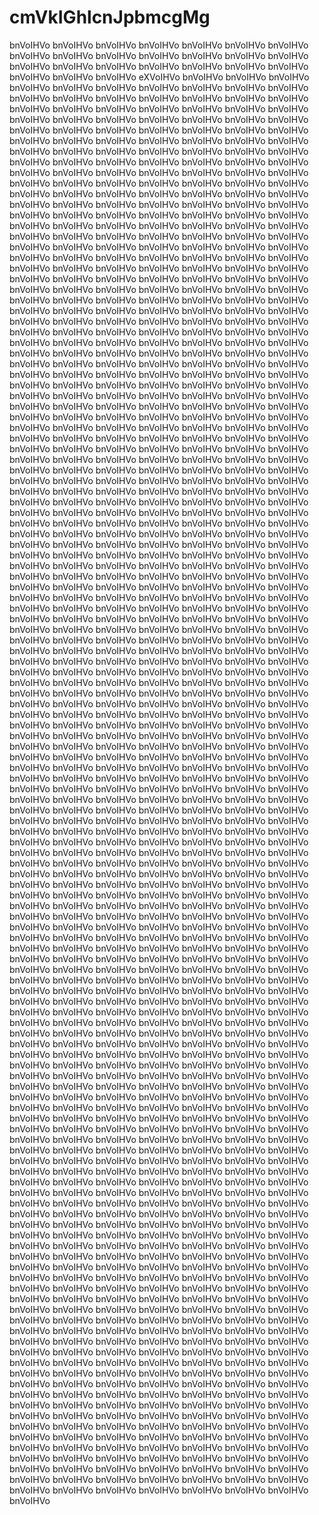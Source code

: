 # cmVkIGhlcnJpbmcgMg
bnVoIHVo bnVoIHVo bnVoIHVo bnVoIHVo bnVoIHVo bnVoIHVo bnVoIHVo bnVoIHVo bnVoIHVo bnVoIHVo bnVoIHVo bnVoIHVo bnVoIHVo bnVoIHVo bnVoIHVo bnVoIHVo bnVoIHVo bnVoIHVo bnVoIHVo bnVoIHVo bnVoIHVo bnVoIHVo bnVoIHVo bnVoIHVo eXVoIHVo bnVoIHVo bnVoIHVo bnVoIHVo bnVoIHVo bnVoIHVo bnVoIHVo bnVoIHVo bnVoIHVo bnVoIHVo bnVoIHVo bnVoIHVo bnVoIHVo bnVoIHVo bnVoIHVo bnVoIHVo bnVoIHVo bnVoIHVo bnVoIHVo bnVoIHVo bnVoIHVo bnVoIHVo bnVoIHVo bnVoIHVo bnVoIHVo bnVoIHVo bnVoIHVo bnVoIHVo bnVoIHVo bnVoIHVo bnVoIHVo bnVoIHVo bnVoIHVo bnVoIHVo bnVoIHVo bnVoIHVo bnVoIHVo bnVoIHVo bnVoIHVo bnVoIHVo bnVoIHVo bnVoIHVo bnVoIHVo bnVoIHVo bnVoIHVo bnVoIHVo 
bnVoIHVo bnVoIHVo bnVoIHVo bnVoIHVo bnVoIHVo bnVoIHVo bnVoIHVo bnVoIHVo bnVoIHVo bnVoIHVo bnVoIHVo bnVoIHVo bnVoIHVo bnVoIHVo bnVoIHVo bnVoIHVo bnVoIHVo bnVoIHVo bnVoIHVo bnVoIHVo bnVoIHVo bnVoIHVo bnVoIHVo bnVoIHVo bnVoIHVo bnVoIHVo bnVoIHVo bnVoIHVo bnVoIHVo bnVoIHVo bnVoIHVo bnVoIHVo bnVoIHVo bnVoIHVo bnVoIHVo bnVoIHVo bnVoIHVo bnVoIHVo bnVoIHVo bnVoIHVo bnVoIHVo bnVoIHVo bnVoIHVo bnVoIHVo bnVoIHVo bnVoIHVo bnVoIHVo bnVoIHVo bnVoIHVo bnVoIHVo bnVoIHVo bnVoIHVo bnVoIHVo bnVoIHVo bnVoIHVo bnVoIHVo bnVoIHVo bnVoIHVo bnVoIHVo bnVoIHVo bnVoIHVo bnVoIHVo bnVoIHVo bnVoIHVo bnVoIHVo bnVoIHVo bnVoIHVo bnVoIHVo bnVoIHVo bnVoIHVo bnVoIHVo bnVoIHVo bnVoIHVo bnVoIHVo bnVoIHVo bnVoIHVo bnVoIHVo bnVoIHVo bnVoIHVo bnVoIHVo bnVoIHVo bnVoIHVo bnVoIHVo bnVoIHVo bnVoIHVo bnVoIHVo bnVoIHVo bnVoIHVo bnVoIHVo bnVoIHVo bnVoIHVo bnVoIHVo bnVoIHVo bnVoIHVo bnVoIHVo bnVoIHVo bnVoIHVo bnVoIHVo bnVoIHVo bnVoIHVo bnVoIHVo bnVoIHVo bnVoIHVo bnVoIHVo bnVoIHVo bnVoIHVo bnVoIHVo bnVoIHVo bnVoIHVo bnVoIHVo bnVoIHVo bnVoIHVo bnVoIHVo bnVoIHVo bnVoIHVo bnVoIHVo bnVoIHVo bnVoIHVo bnVoIHVo bnVoIHVo bnVoIHVo bnVoIHVo bnVoIHVo bnVoIHVo bnVoIHVo bnVoIHVo bnVoIHVo bnVoIHVo bnVoIHVo bnVoIHVo bnVoIHVo bnVoIHVo bnVoIHVo bnVoIHVo bnVoIHVo bnVoIHVo bnVoIHVo bnVoIHVo bnVoIHVo bnVoIHVo bnVoIHVo bnVoIHVo bnVoIHVo bnVoIHVo bnVoIHVo bnVoIHVo bnVoIHVo bnVoIHVo bnVoIHVo bnVoIHVo bnVoIHVo bnVoIHVo bnVoIHVo bnVoIHVo bnVoIHVo bnVoIHVo bnVoIHVo bnVoIHVo bnVoIHVo bnVoIHVo bnVoIHVo bnVoIHVo bnVoIHVo bnVoIHVo bnVoIHVo bnVoIHVo bnVoIHVo bnVoIHVo bnVoIHVo bnVoIHVo bnVoIHVo bnVoIHVo bnVoIHVo bnVoIHVo bnVoIHVo bnVoIHVo bnVoIHVo bnVoIHVo bnVoIHVo bnVoIHVo bnVoIHVo bnVoIHVo bnVoIHVo bnVoIHVo bnVoIHVo bnVoIHVo bnVoIHVo bnVoIHVo bnVoIHVo bnVoIHVo bnVoIHVo bnVoIHVo bnVoIHVo bnVoIHVo bnVoIHVo bnVoIHVo bnVoIHVo bnVoIHVo bnVoIHVo bnVoIHVo bnVoIHVo bnVoIHVo bnVoIHVo bnVoIHVo bnVoIHVo bnVoIHVo bnVoIHVo bnVoIHVo bnVoIHVo bnVoIHVo bnVoIHVo bnVoIHVo bnVoIHVo bnVoIHVo bnVoIHVo bnVoIHVo bnVoIHVo bnVoIHVo bnVoIHVo bnVoIHVo bnVoIHVo bnVoIHVo bnVoIHVo bnVoIHVo  bnVoIHVo bnVoIHVo bnVoIHVo bnVoIHVo bnVoIHVo bnVoIHVo bnVoIHVo bnVoIHVo bnVoIHVo bnVoIHVo bnVoIHVo bnVoIHVo bnVoIHVo bnVoIHVo bnVoIHVo bnVoIHVo bnVoIHVo bnVoIHVo bnVoIHVo bnVoIHVo bnVoIHVo bnVoIHVo bnVoIHVo bnVoIHVo bnVoIHVo bnVoIHVo bnVoIHVo bnVoIHVo bnVoIHVo bnVoIHVo bnVoIHVo bnVoIHVo bnVoIHVo bnVoIHVo bnVoIHVo bnVoIHVo bnVoIHVo bnVoIHVo bnVoIHVo bnVoIHVo bnVoIHVo bnVoIHVo bnVoIHVo bnVoIHVo bnVoIHVo bnVoIHVo bnVoIHVo bnVoIHVo bnVoIHVo bnVoIHVo bnVoIHVo bnVoIHVo bnVoIHVo bnVoIHVo bnVoIHVo bnVoIHVo bnVoIHVo bnVoIHVo bnVoIHVo bnVoIHVo bnVoIHVo bnVoIHVo bnVoIHVo bnVoIHVo bnVoIHVo bnVoIHVo bnVoIHVo bnVoIHVo bnVoIHVo bnVoIHVo bnVoIHVo bnVoIHVo bnVoIHVo bnVoIHVo  bnVoIHVo bnVoIHVo bnVoIHVo bnVoIHVo bnVoIHVo bnVoIHVo bnVoIHVo bnVoIHVo bnVoIHVo bnVoIHVo bnVoIHVo bnVoIHVo bnVoIHVo bnVoIHVo bnVoIHVo bnVoIHVo bnVoIHVo bnVoIHVo bnVoIHVo bnVoIHVo bnVoIHVo bnVoIHVo bnVoIHVo bnVoIHVo bnVoIHVo bnVoIHVo bnVoIHVo bnVoIHVo bnVoIHVo bnVoIHVo bnVoIHVo bnVoIHVo bnVoIHVo bnVoIHVo bnVoIHVo bnVoIHVo bnVoIHVo bnVoIHVo bnVoIHVo bnVoIHVo bnVoIHVo bnVoIHVo bnVoIHVo bnVoIHVo bnVoIHVo bnVoIHVo bnVoIHVo bnVoIHVo bnVoIHVo bnVoIHVo bnVoIHVo bnVoIHVo bnVoIHVo bnVoIHVo bnVoIHVo bnVoIHVo bnVoIHVo bnVoIHVo bnVoIHVo bnVoIHVo bnVoIHVo bnVoIHVo bnVoIHVo bnVoIHVo bnVoIHVo bnVoIHVo bnVoIHVo bnVoIHVo bnVoIHVo bnVoIHVo bnVoIHVo bnVoIHVo bnVoIHVo bnVoIHVo  bnVoIHVo bnVoIHVo bnVoIHVo bnVoIHVo bnVoIHVo bnVoIHVo bnVoIHVo bnVoIHVo bnVoIHVo bnVoIHVo bnVoIHVo bnVoIHVo bnVoIHVo bnVoIHVo bnVoIHVo bnVoIHVo bnVoIHVo bnVoIHVo bnVoIHVo bnVoIHVo bnVoIHVo bnVoIHVo bnVoIHVo bnVoIHVo bnVoIHVo bnVoIHVo bnVoIHVo bnVoIHVo bnVoIHVo bnVoIHVo bnVoIHVo bnVoIHVo bnVoIHVo bnVoIHVo bnVoIHVo bnVoIHVo bnVoIHVo bnVoIHVo bnVoIHVo bnVoIHVo bnVoIHVo bnVoIHVo bnVoIHVo bnVoIHVo bnVoIHVo bnVoIHVo bnVoIHVo bnVoIHVo bnVoIHVo bnVoIHVo bnVoIHVo bnVoIHVo bnVoIHVo bnVoIHVo bnVoIHVo bnVoIHVo bnVoIHVo bnVoIHVo bnVoIHVo bnVoIHVo bnVoIHVo bnVoIHVo bnVoIHVo bnVoIHVo bnVoIHVo bnVoIHVo bnVoIHVo bnVoIHVo bnVoIHVo bnVoIHVo bnVoIHVo bnVoIHVo bnVoIHVo bnVoIHVo  bnVoIHVo bnVoIHVo bnVoIHVo bnVoIHVo bnVoIHVo bnVoIHVo bnVoIHVo bnVoIHVo bnVoIHVo bnVoIHVo bnVoIHVo bnVoIHVo bnVoIHVo bnVoIHVo bnVoIHVo bnVoIHVo bnVoIHVo bnVoIHVo bnVoIHVo bnVoIHVo bnVoIHVo bnVoIHVo bnVoIHVo bnVoIHVo bnVoIHVo bnVoIHVo bnVoIHVo bnVoIHVo bnVoIHVo bnVoIHVo bnVoIHVo bnVoIHVo bnVoIHVo bnVoIHVo bnVoIHVo bnVoIHVo bnVoIHVo bnVoIHVo bnVoIHVo bnVoIHVo bnVoIHVo bnVoIHVo bnVoIHVo bnVoIHVo bnVoIHVo bnVoIHVo bnVoIHVo bnVoIHVo bnVoIHVo bnVoIHVo bnVoIHVo bnVoIHVo bnVoIHVo bnVoIHVo bnVoIHVo bnVoIHVo bnVoIHVo bnVoIHVo bnVoIHVo bnVoIHVo bnVoIHVo bnVoIHVo bnVoIHVo bnVoIHVo bnVoIHVo bnVoIHVo bnVoIHVo bnVoIHVo bnVoIHVo bnVoIHVo bnVoIHVo bnVoIHVo bnVoIHVo bnVoIHVo  bnVoIHVo bnVoIHVo bnVoIHVo bnVoIHVo bnVoIHVo bnVoIHVo bnVoIHVo bnVoIHVo bnVoIHVo bnVoIHVo bnVoIHVo bnVoIHVo bnVoIHVo bnVoIHVo bnVoIHVo bnVoIHVo bnVoIHVo bnVoIHVo bnVoIHVo bnVoIHVo bnVoIHVo bnVoIHVo bnVoIHVo bnVoIHVo bnVoIHVo bnVoIHVo bnVoIHVo bnVoIHVo bnVoIHVo bnVoIHVo bnVoIHVo bnVoIHVo bnVoIHVo bnVoIHVo bnVoIHVo bnVoIHVo bnVoIHVo bnVoIHVo bnVoIHVo bnVoIHVo bnVoIHVo bnVoIHVo bnVoIHVo bnVoIHVo bnVoIHVo bnVoIHVo bnVoIHVo bnVoIHVo bnVoIHVo bnVoIHVo bnVoIHVo bnVoIHVo bnVoIHVo bnVoIHVo bnVoIHVo bnVoIHVo bnVoIHVo bnVoIHVo bnVoIHVo bnVoIHVo bnVoIHVo bnVoIHVo bnVoIHVo bnVoIHVo bnVoIHVo bnVoIHVo bnVoIHVo bnVoIHVo bnVoIHVo bnVoIHVo bnVoIHVo bnVoIHVo bnVoIHVo bnVoIHVo  bnVoIHVo bnVoIHVo bnVoIHVo bnVoIHVo bnVoIHVo bnVoIHVo bnVoIHVo bnVoIHVo bnVoIHVo bnVoIHVo bnVoIHVo bnVoIHVo bnVoIHVo bnVoIHVo bnVoIHVo bnVoIHVo bnVoIHVo bnVoIHVo bnVoIHVo bnVoIHVo bnVoIHVo bnVoIHVo bnVoIHVo bnVoIHVo bnVoIHVo bnVoIHVo bnVoIHVo bnVoIHVo bnVoIHVo bnVoIHVo bnVoIHVo bnVoIHVo bnVoIHVo bnVoIHVo bnVoIHVo bnVoIHVo bnVoIHVo bnVoIHVo bnVoIHVo bnVoIHVo bnVoIHVo bnVoIHVo bnVoIHVo bnVoIHVo bnVoIHVo bnVoIHVo bnVoIHVo bnVoIHVo bnVoIHVo bnVoIHVo bnVoIHVo bnVoIHVo bnVoIHVo bnVoIHVo bnVoIHVo bnVoIHVo bnVoIHVo bnVoIHVo bnVoIHVo bnVoIHVo bnVoIHVo bnVoIHVo bnVoIHVo bnVoIHVo bnVoIHVo bnVoIHVo bnVoIHVo bnVoIHVo bnVoIHVo bnVoIHVo bnVoIHVo bnVoIHVo bnVoIHVo bnVoIHVo  bnVoIHVo bnVoIHVo bnVoIHVo bnVoIHVo bnVoIHVo bnVoIHVo bnVoIHVo bnVoIHVo bnVoIHVo bnVoIHVo bnVoIHVo bnVoIHVo bnVoIHVo bnVoIHVo bnVoIHVo bnVoIHVo bnVoIHVo bnVoIHVo bnVoIHVo bnVoIHVo bnVoIHVo bnVoIHVo bnVoIHVo bnVoIHVo bnVoIHVo bnVoIHVo bnVoIHVo bnVoIHVo bnVoIHVo bnVoIHVo bnVoIHVo bnVoIHVo bnVoIHVo bnVoIHVo bnVoIHVo bnVoIHVo bnVoIHVo bnVoIHVo bnVoIHVo bnVoIHVo bnVoIHVo bnVoIHVo bnVoIHVo bnVoIHVo bnVoIHVo bnVoIHVo bnVoIHVo bnVoIHVo bnVoIHVo bnVoIHVo bnVoIHVo bnVoIHVo bnVoIHVo bnVoIHVo bnVoIHVo bnVoIHVo bnVoIHVo bnVoIHVo bnVoIHVo bnVoIHVo bnVoIHVo bnVoIHVo bnVoIHVo bnVoIHVo bnVoIHVo bnVoIHVo bnVoIHVo bnVoIHVo bnVoIHVo bnVoIHVo bnVoIHVo bnVoIHVo bnVoIHVo bnVoIHVo  bnVoIHVo bnVoIHVo bnVoIHVo bnVoIHVo bnVoIHVo bnVoIHVo bnVoIHVo bnVoIHVo bnVoIHVo bnVoIHVo bnVoIHVo bnVoIHVo bnVoIHVo bnVoIHVo bnVoIHVo bnVoIHVo bnVoIHVo bnVoIHVo bnVoIHVo bnVoIHVo bnVoIHVo bnVoIHVo bnVoIHVo bnVoIHVo bnVoIHVo bnVoIHVo bnVoIHVo bnVoIHVo bnVoIHVo bnVoIHVo bnVoIHVo bnVoIHVo bnVoIHVo bnVoIHVo bnVoIHVo bnVoIHVo bnVoIHVo bnVoIHVo bnVoIHVo bnVoIHVo bnVoIHVo bnVoIHVo bnVoIHVo bnVoIHVo bnVoIHVo bnVoIHVo bnVoIHVo bnVoIHVo bnVoIHVo bnVoIHVo bnVoIHVo bnVoIHVo bnVoIHVo bnVoIHVo bnVoIHVo bnVoIHVo bnVoIHVo bnVoIHVo bnVoIHVo bnVoIHVo bnVoIHVo bnVoIHVo bnVoIHVo bnVoIHVo bnVoIHVo bnVoIHVo bnVoIHVo bnVoIHVo bnVoIHVo bnVoIHVo bnVoIHVo bnVoIHVo bnVoIHVo bnVoIHVo  bnVoIHVo bnVoIHVo bnVoIHVo bnVoIHVo bnVoIHVo bnVoIHVo bnVoIHVo bnVoIHVo bnVoIHVo bnVoIHVo bnVoIHVo bnVoIHVo bnVoIHVo bnVoIHVo bnVoIHVo bnVoIHVo bnVoIHVo bnVoIHVo bnVoIHVo bnVoIHVo bnVoIHVo bnVoIHVo bnVoIHVo bnVoIHVo bnVoIHVo bnVoIHVo bnVoIHVo bnVoIHVo bnVoIHVo bnVoIHVo bnVoIHVo bnVoIHVo bnVoIHVo bnVoIHVo bnVoIHVo bnVoIHVo bnVoIHVo bnVoIHVo bnVoIHVo bnVoIHVo bnVoIHVo bnVoIHVo bnVoIHVo bnVoIHVo bnVoIHVo bnVoIHVo bnVoIHVo bnVoIHVo bnVoIHVo bnVoIHVo bnVoIHVo bnVoIHVo bnVoIHVo bnVoIHVo bnVoIHVo bnVoIHVo bnVoIHVo bnVoIHVo bnVoIHVo bnVoIHVo bnVoIHVo bnVoIHVo bnVoIHVo bnVoIHVo bnVoIHVo bnVoIHVo bnVoIHVo bnVoIHVo bnVoIHVo bnVoIHVo bnVoIHVo bnVoIHVo bnVoIHVo bnVoIHVo 
